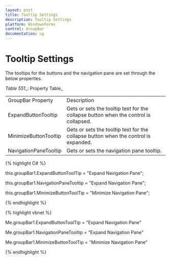 ```yaml
---
layout: post
title: Tooltip Settings 
description: Tooltip Settings 
platform: WindowsForms
control: GroupBar
documentation: ug
---
```

# Tooltip Settings 

The tooltips for the buttons and the navigation pane are set through the below properties.

_Table_ _551__: Property Table_

<table>
<tr>
<td>
GroupBar Property</td><td>
Description</td></tr>
<tr>
<td>
ExpandButtonTooltip</td><td>
Gets or sets the tooltip text for the collapse button when the control is collapsed.</td></tr>
<tr>
<td>
MinimizeButtonTooltip</td><td>
Gets or sets the tooltip text for the collapse button when the control is expanded.</td></tr>
<tr>
<td>
NavigationPaneTooltip</td><td>
Gets or sets the navigation pane tooltip.</td></tr>
</table>


{% highlight C# %}  

this.groupBar1.ExpandButtonToolTip = "Expand Navigation Pane";

this.groupBar1.NavigationPaneTooltip = "Expand Navigation Pane";

this.groupBar1.MinimizeButtonToolTip = "Minimize Navigation Pane";

{% endhighlight %}


{% highlight vbnet %} 

Me.groupBar1.ExpandButtonToolTip = "Expand Navigation Pane"

Me.groupBar1.NavigationPaneTooltip = "Expand Navigation Pane"

Me.groupBar1.MinimizeButtonToolTip = "Minimize Navigation Pane"

{% endhighlight %}